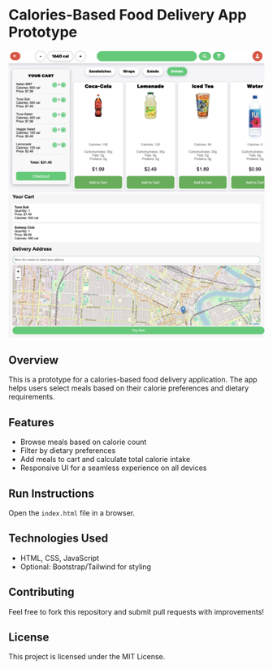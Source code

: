 # Calories-Based Food Delivery App Prototype

![App Screenshot](demo2.png)
![App Screenshot](demo4.png)


## Overview
This is a prototype for a calories-based food delivery application. The app helps users select meals based on their calorie preferences and dietary requirements.

## Features
- Browse meals based on calorie count
- Filter by dietary preferences
- Add meals to cart and calculate total calorie intake
- Responsive UI for a seamless experience on all devices

## Run Instructions

Open the `index.html` file in a browser.

## Technologies Used
- HTML, CSS, JavaScript
- Optional: Bootstrap/Tailwind for styling

## Contributing
Feel free to fork this repository and submit pull requests with improvements!

## License
This project is licensed under the MIT License.
